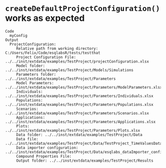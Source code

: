 # `createDefaultProjectConfiguration()` works as expected

    Code
      myConfig
    Output
      ProjectConfiguration: 
         Relative path from working directory: C:/Users/Felix/Code/esqlabsR/tests/testthat 
         Project Configuration File: ../../inst/extdata/examples/TestProject/projectConfiguration.xlsx 
         Model folder: ../../inst/extdata/examples/TestProject/Models/Simulations 
         Parameters folder: ../../inst/extdata/examples/TestProject/Parameters 
         Model Parameters: ../../inst/extdata/examples/TestProject/Parameters/ModelParameters.xlsx 
         Individuals: ../../inst/extdata/examples/TestProject/Parameters/Individuals.xlsx 
         Populations: ../../inst/extdata/examples/TestProject/Parameters/Populations.xlsx 
         Scenarios: ../../inst/extdata/examples/TestProject/Parameters/Scenarios.xlsx 
         Applications: ../../inst/extdata/examples/TestProject/Parameters/Applications.xlsx 
         Plots: ../../inst/extdata/examples/TestProject/Parameters/Plots.xlsx 
         Data folder: ../../inst/extdata/examples/TestProject/Data 
         Data file: ../../inst/extdata/examples/TestProject/Data/TestProject_TimeValuesData.xlsx 
         Data importer configuration: ../../inst/extdata/examples/TestProject/Data/esqlabs_dataImporter_configuration.xml 
         Compound Properties File: 
         Output folder: ../../inst/extdata/examples/TestProject/Results 

